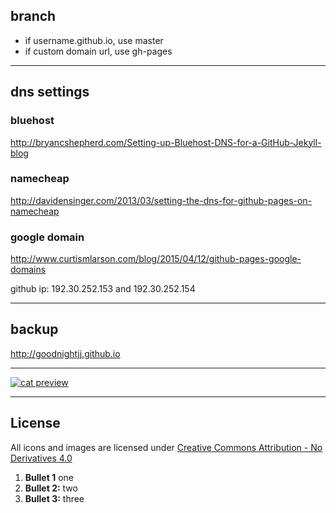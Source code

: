 ## branch

- if username.github.io, use master
- if custom domain url, use gh-pages

----

## dns settings

### bluehost
http://bryancshepherd.com/Setting-up-Bluehost-DNS-for-a-GitHub-Jekyll-blog

### namecheap
http://davidensinger.com/2013/03/setting-the-dns-for-github-pages-on-namecheap

### google domain
http://www.curtismlarson.com/blog/2015/04/12/github-pages-google-domains

github ip:
192.30.252.153 and 192.30.252.154

----

## backup
http://goodnightjj.github.io

----

[![cat preview](http://www.jjmoi.com/img/cat.png)](http://www.jjmoi.com/img/cat.png)

----

## License

All icons and images are licensed under
[Creative Commons Attribution - No Derivatives 4.0](https://creativecommons.org/licenses/by-nd/4.0)

1. **Bullet 1** one 
2. **Bullet 2:** two
3. **Bullet 3:** three
